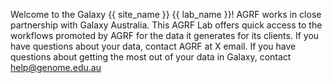 Welcome to the Galaxy {{ site_name }} {{ lab_name }}!
AGRF works in close partnership with Galaxy Australia.
This AGRF Lab offers quick access to the workflows promoted by AGRF for the data it generates for its clients.
If you have questions about your data, contact AGRF at X email.
If you have questions about getting the most out of your data in Galaxy, contact help@genome.edu.au
